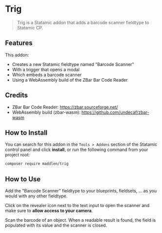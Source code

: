 # Trig

> Trig is a Statamic addon that adds a barcode scanner fieldtype to Statamic CP.

## Features

This addon:

- Creates a new Statamic fieldtype named "Barcode Scanner"
- With a trigger that opens a modal
- Which embeds a barcode scanner
- Using a WebAssembly build of the ZBar Bar Code Reader

## Credits

- ZBar Bar Code Reader: https://zbar.sourceforge.net/
- WebAssembly build (zbar-wasm): https://github.com/undecaf/zbar-wasm 

## How to Install

You can search for this addon in the `Tools > Addons` section of the Statamic control panel and click **install**, or run the following command from your project root:

``` bash
composer require maddlen/trig
```

## How to Use

Add the "Barcode Scanner" fieldtype to your blueprints, fieldsets, ... 
as you would with any other fieldtype.

Click on the revealer icon next to the text input to open the scanner
and make sure to **allow access to your camera**.

Scan the barcode of an object. When a readable result is found,
the field is populated with its value and the scanner is closed.
